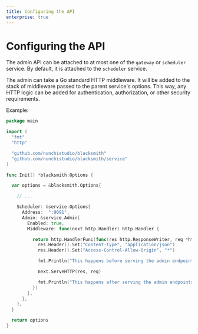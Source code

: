 ```yaml
---
title: Configuring the API
enterprise: true
---
```


# Configuring the API

The admin API can be attached to at most one of the `gateway` or `scheduler`
service. By default, it is attached to the `scheduler` service.

The admin can take a Go standard HTTP middleware. It will be added to the stack
of middleware passed to the parent service's options. This way, any HTTP logic
can be added for authentication, authorization, or other security requirements.

Example:
```go
package main

import (
  "fmt"
  "http"

  "github.com/nunchistudio/blacksmith"
  "github.com/nunchistudio/blacksmith/service"
)

func Init() *blacksmith.Options {

  var options = &blacksmith.Options{

    // ...

    Scheduler: &service.Options{
      Address:  ":9091",
      Admin: &service.Admin{
        Enabled: true,
        Middleware: func(next http.Handler) http.Handler {

          return http.HandlerFunc(func(res http.ResponseWriter, req *http.Request) {
            res.Header().Set("Content-Type", "application/json")
            res.Header().Set("Access-Control-Allow-Origin", "*")

            fmt.Println("This happens before serving the admin endpoints")

            next.ServeHTTP(res, req)

            fmt.Println("This happens after serving the admin endpoints")
          })
        },
      },
    },
  }

  return options
}

```
